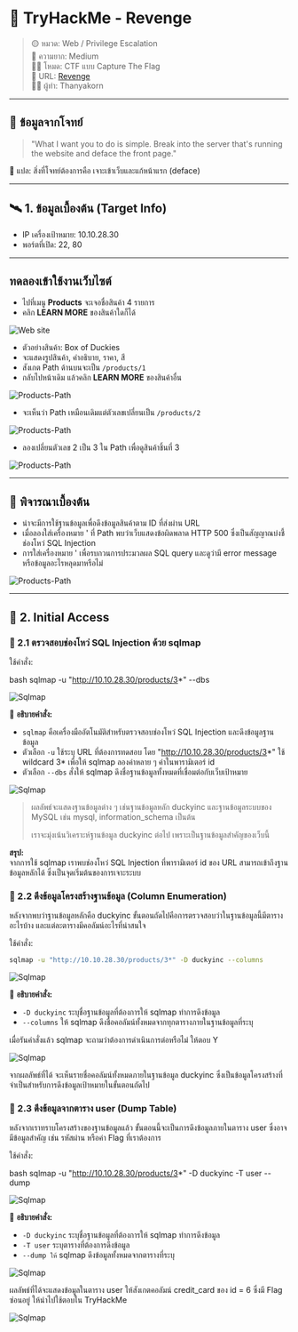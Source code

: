 # 🧠 TryHackMe - Revenge

> 🟡 หมวด: Web / Privilege Escalation  
> 🧩 ความยาก: Medium  
> 🕵️‍♂️ โหมด: CTF แบบ Capture The Flag  
> 🧩 URL: [Revenge](https://tryhackme.com/room/revenge)  
> 👨‍💻 ผู้ทำ: Thanyakorn

---

## 📌 ข้อมูลจากโจทย์

> "What I want you to do is simple. Break into the server that's running the website and deface the front page."

💬 แปล: สิ่งที่โจทย์ต้องการคือ เจาะเข้าเว็บและแก้หน้าแรก (deface)

---

## 🛰️ 1. ข้อมูลเบื้องต้น (Target Info)

- IP เครื่องเป้าหมาย: 10.10.28.30  
- พอร์ตที่เปิด: 22, 80

---

## ทดลองเข้าใช้งานเว็บไซต์

- ไปที่เมนู **Products** จะเจอชื่อสินค้า 4 รายการ  
- คลิก **LEARN MORE** ของสินค้าใดก็ได้

![Web site](images/1.png)

- ตัวอย่างสินค้า: Box of Duckies  
- จะแสดงรูปสินค้า, คำอธิบาย, ราคา, สี  
- สังเกต Path ด้านบนจะเป็น `/products/1`  
- กลับไปหน้าเดิม แล้วคลิก **LEARN MORE** ของสินค้าอื่น

![Products-Path](images/2.png)

- จะเห็นว่า Path เหมือนเดิมแต่ตัวเลขเปลี่ยนเป็น `/products/2`

![Products-Path](images/3.png)

- ลองเปลี่ยนตัวเลข 2 เป็น 3 ใน Path เพื่อดูสินค้าชิ้นที่ 3

![Products-Path](images/4.png)

---

## 📌 พิจารณาเบื้องต้น

- น่าจะมีการใช้ฐานข้อมูลเพื่อดึงข้อมูลสินค้าตาม ID ที่ส่งผ่าน URL  
- เมื่อลองใส่เครื่องหมาย ' ที่ Path พบว่าเว็บแสดงข้อผิดพลาด HTTP 500 ซึ่งเป็นสัญญาณบ่งชี้ช่องโหว่ SQL Injection  
- การใส่เครื่องหมาย ' เพื่อรบกวนการประมวลผล SQL query และดูว่ามี error message หรือข้อมูลอะไรหลุดมาหรือไม่  

![Products-Path](images/5.png)

---

## 🚪 2. Initial Access

### 🔸 2.1 ตรวจสอบช่องโหว่ SQL Injection ด้วย sqlmap

ใช้คำสั่ง:

bash
sqlmap -u "http://10.10.28.30/products/3*" --dbs


![Sqlmap](images/6.png)

📝 **อธิบายคำสั่ง:**

- `sqlmap` คือเครื่องมืออัตโนมัติสำหรับตรวจสอบช่องโหว่ SQL Injection และดึงข้อมูลฐานข้อมูล  
- ตัวเลือก `-u` ใช้ระบุ URL ที่ต้องการทดสอบ โดย "http://10.10.28.30/products/3*" ใช้ wildcard 3* เพื่อให้ sqlmap ลองค่าหลาย ๆ ค่าในพารามิเตอร์ id  
- ตัวเลือก `--dbs` สั่งให้ sqlmap ดึงชื่อฐานข้อมูลทั้งหมดที่เชื่อมต่อกับเว็บเป้าหมาย  

![Sqlmap](images/7.png)

> ผลลัพธ์จะแสดงฐานข้อมูลต่าง ๆ เช่นฐานข้อมูลหลัก duckyinc และฐานข้อมูลระบบของ MySQL เช่น mysql, information_schema เป็นต้น
> 
> เราจะมุ่งเน้นวิเคราะห์ฐานข้อมูล duckyinc ต่อไป เพราะเป็นฐานข้อมูลสำคัญของเว็บนี้

**สรุป:**  
จากการใช้ sqlmap เราพบช่องโหว่ SQL Injection ที่พารามิเตอร์ id ของ URL สามารถเข้าถึงฐานข้อมูลหลักได้ ซึ่งเป็นจุดเริ่มต้นของการเจาะระบบ

### 🔸 2.2 ดึงข้อมูลโครงสร้างฐานข้อมูล (Column Enumeration)

หลังจากพบว่าฐานข้อมูลหลักคือ duckyinc ขั้นตอนถัดไปคือการตรวจสอบว่าในฐานข้อมูลนี้มีตารางอะไรบ้าง และแต่ละตารางมีคอลัมน์อะไรที่น่าสนใจ

ใช้คำสั่ง:

```bash
sqlmap -u "http://10.10.28.30/products/3*" -D duckyinc --columns
```

![Sqlmap](images/8.png)

📝 **อธิบายคำสั่ง:**

- `-D duckyinc` ระบุชื่อฐานข้อมูลที่ต้องการให้ sqlmap ทำการดึงข้อมูล
- `--columns` ให้ sqlmap ดึงชื่อคอลัมน์ทั้งหมดจากทุกตารางภายในฐานข้อมูลที่ระบุ


เมื่อรันคำสั่งแล้ว sqlmap จะถามว่าต้องการดำเนินการต่อหรือไม่ ให้ตอบ Y

![Sqlmap](images/9.png)

จากผลลัพธ์ที่ได้ จะเห็นรายชื่อคอลัมน์ทั้งหมดภายในฐานข้อมูล duckyinc ซึ่งเป็นข้อมูลโครงสร้างที่จำเป็นสำหรับการดึงข้อมูลเป้าหมายในขั้นตอนถัดไป

### 🔸 2.3 ดึงข้อมูลจากตาราง user (Dump Table)

หลังจากเราทราบโครงสร้างของฐานข้อมูลแล้ว ขั้นตอนนี้จะเป็นการดึงข้อมูลภายในตาราง user ซึ่งอาจมีข้อมูลสำคัญ เช่น รหัสผ่าน หรือค่า Flag ที่เราต้องการ

ใช้คำสั่ง:

bash
sqlmap -u "http://10.10.28.30/products/3*" -D duckyinc -T user --dump


![Sqlmap](images/10.png)

📝 **อธิบายคำสั่ง:**

- `-D duckyinc` ระบุชื่อฐานข้อมูลที่ต้องการให้ sqlmap ทำการดึงข้อมูล
- `-T user` ระบุตารางที่ต้องการดึงข้อมูล
- `--dump ให้` sqlmap ดึงข้อมูลทั้งหมดจากตารางที่ระบุ

![Sqlmap](images/11.png)

ผลลัพธ์ที่ได้จะแสดงข้อมูลในตาราง user
ให้สังเกตคอลัมน์ credit_card ของ id = 6 ซึ่งมี Flag ซ่อนอยู่ ให้นำไปใช้ตอบใน TryHackMe

![Sqlmap](images/12.png)
